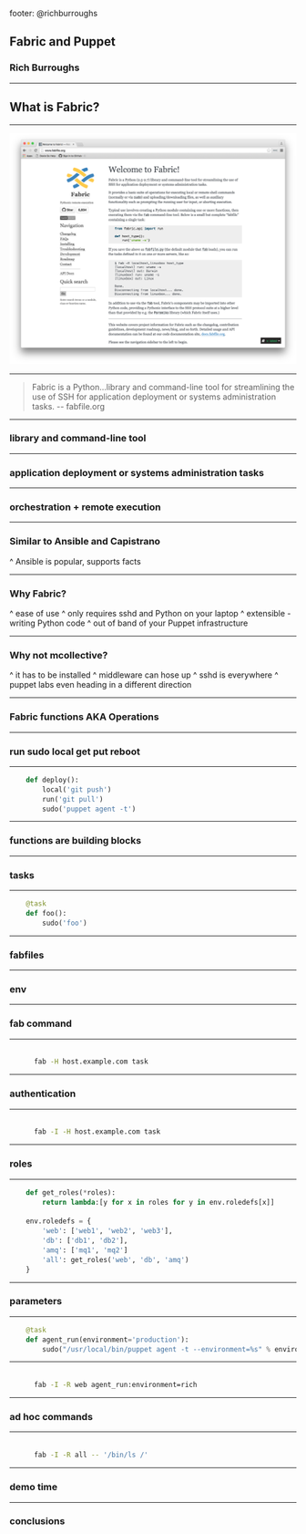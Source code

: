 footer: @richburroughs

## Fabric and Puppet

### Rich Burroughs

---

## What is Fabric?

---

![inline](images/fabfile_org.png)

---

> Fabric is a Python…library and command-line tool for streamlining the use of SSH for application deployment or systems administration tasks.
-- fabfile.org

---

### library and command-line tool

---

### application deployment or systems administration tasks

---

### orchestration + remote execution

---

### Similar to Ansible and Capistrano

^ Ansible is popular, supports facts

---

### Why Fabric?

^ ease of use
^ only requires sshd and Python on your laptop
^ extensible - writing Python code
^ out of band of your Puppet infrastructure


---

### Why not mcollective?

^ it has to be installed
^ middleware can hose up
^ sshd is everywhere
^ puppet labs even heading in a different direction

---

### Fabric functions AKA Operations

---

### run sudo local get put reboot

---

``` Python
    def deploy():
        local('git push')
        run('git pull')
        sudo('puppet agent -t')
```

---

### functions are building blocks

---

### tasks

---

``` Python
    @task
    def foo():
        sudo('foo')
```

---

### fabfiles

---

### env

---

### fab command

---

``` Bash

      fab -H host.example.com task
```

---

### authentication

---

``` Bash

      fab -I -H host.example.com task
```

---

### roles

---

``` Python
    def get_roles(*roles):
        return lambda:[y for x in roles for y in env.roledefs[x]]

    env.roledefs = {
        'web': ['web1', 'web2', 'web3'],
        'db': ['db1', 'db2'],
        'amq': ['mq1', 'mq2']
        'all': get_roles('web', 'db', 'amq')
    }
```

---

### parameters

---

``` Python
    @task
    def agent_run(environment='production'):
        sudo("/usr/local/bin/puppet agent -t --environment=%s" % environment)
```

---

``` Bash

      fab -I -R web agent_run:environment=rich
```

---

### ad hoc commands

---

``` Bash

      fab -I -R all -- '/bin/ls /'
```

---

### demo time

---

### conclusions
